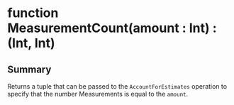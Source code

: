 # function MeasurementCount(amount : Int) : (Int, Int)

## Summary
Returns a tuple that can be passed to the `AccountForEstimates` operation
to specify that the number Measurements is equal to the `amount`.
